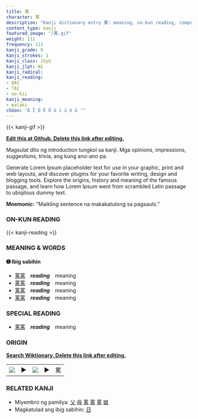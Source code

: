 ```yaml
---
title: 罵
character: 罵
description: "Kanji dictionary entry 罵: meaning, on-kun reading, compounds, origin, related kanji"
content_type: kanji
featured_image: "/罵.gif"
weight: 111
frequency: 111
kanji_grade: 9
kanji_strokes: 1
kanji_class: Jōyō
kanji_jlpt: N1
kanji_radical: 
kanji_reading: 
- DAI
- TAI
- oo-kii
kanji_meaning:
- malaki
chōon: "Ā Ī Ū Ē Ō ā ī ū ē ō ’"
---
```

[//]: # (Don't edit the line below. Kanji animated GIF code is automatically generated.)
{{< kanji-gif >}}

[//]: # (Edit below this line.)

**[Edit this at Github. Delete this link after editing.](https://github.com/tim0g/tim/tree/main/content/kanji/罵/index.md)**

Magsulat dito ng introduction tungkol sa kanji. Mga opinions, impressions, suggestions, trivia, ang kung ano-ano pa.

Generate Lorem Ipsum placeholder text for use in your graphic, print and web layouts, and discover plugins for your favorite writing, design and blogging tools. Explore the origins, history and meaning of the famous passage, and learn how Lorem Ipsum went from scrambled Latin passage to ubiqitous dummy text.
 
**Mnemonic:** "Maikling sentence na makakatulong sa pagsaulo."

### ON-KUN READING

[//]: # (Don't edit the line below. ON-KUN READING code is automatically generated.)
{{< kanji-reading >}}

### MEANING & WORDS

#### ➊ **Ibig sabihin**
  - [罵](../罵)[罵](../罵)　***reading***　meaning
  - [罵](../罵)[罵](../罵)　***reading***　meaning
  - [罵](../罵)[罵](../罵)　***reading***　meaning
  - [罵](../罵)[罵](../罵)　***reading***　meaning

### SPECIAL READING
  - [罵](../罵)[罵](../罵)　***reading***　meaning

### ORIGIN

**[Search Wiktionary. Delete this link after editing.](https://wiktionary.org/wiki/罵)**
<table class="kanji-table"><tr><td>
<img src="60px-罵-bronze.svg.png">
</td><td>▶</td><td>
<img src="60px-罵-oracle.svg.png">
</td><td>▶</td>
<td class="kanji-origin">罵</td>
</tr></table>

### RELATED KANJI
- Miyembro ng pamilya: [父](../父) [母](../母) [罵](../罵) [罵](../罵) [罵](../罵) [娘](../娘)
- Magkatulad ang ibig sabihin: [日](../日)
